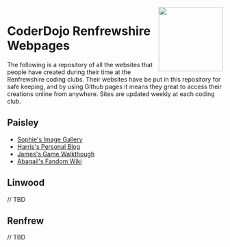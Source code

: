 
<img align='right' src='https://pbs.twimg.com/profile_images/378800000074131854/8f9b83843cd9ebae74892f4edf47e268.jpeg' width='150' height='150' />

# CoderDojo Renfrewshire Webpages

The following is a repository of all the websites that people have created during their time at the Renfrewshire coding clubs. Their websites have be put in this repository for safe keeping, and by using Github pages it means they great to access their creations online from anywhere. Sites are updated weekly at each coding club.

## Paisley

* [Sophie's Image Gallery](https://coderdojo-renfrewshire.github.io/webpages/sophie/index.html)
* [Harris's Personal Blog](https://coderdojo-renfrewshire.github.io/webpages/harris/index.html) 
* [James's Game Walkthough](https://coderdojo-renfrewshire.github.io/webpages/james/index.html)
* [Abagail's  Fandom Wiki](https://coderdojo-renfrewshire.github.io/webpages/abagail/index.html) 

## Linwood

// TBD

## Renfrew

// TBD


